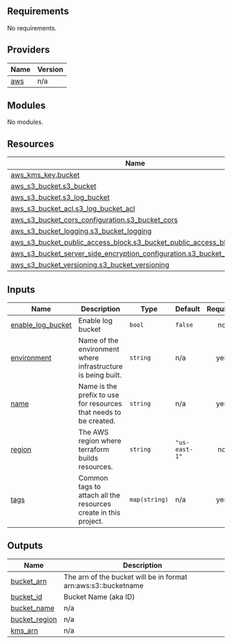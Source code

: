 <!-- BEGIN_TF_DOCS -->
## Requirements

No requirements.

## Providers

| Name | Version |
|------|---------|
| <a name="provider_aws"></a> [aws](#provider\_aws) | n/a |

## Modules

No modules.

## Resources

| Name | Type |
|------|------|
| [aws_kms_key.bucket](https://registry.terraform.io/providers/hashicorp/aws/latest/docs/resources/kms_key) | resource |
| [aws_s3_bucket.s3_bucket](https://registry.terraform.io/providers/hashicorp/aws/latest/docs/resources/s3_bucket) | resource |
| [aws_s3_bucket.s3_log_bucket](https://registry.terraform.io/providers/hashicorp/aws/latest/docs/resources/s3_bucket) | resource |
| [aws_s3_bucket_acl.s3_log_bucket_acl](https://registry.terraform.io/providers/hashicorp/aws/latest/docs/resources/s3_bucket_acl) | resource |
| [aws_s3_bucket_cors_configuration.s3_bucket_cors](https://registry.terraform.io/providers/hashicorp/aws/latest/docs/resources/s3_bucket_cors_configuration) | resource |
| [aws_s3_bucket_logging.s3_bucket_logging](https://registry.terraform.io/providers/hashicorp/aws/latest/docs/resources/s3_bucket_logging) | resource |
| [aws_s3_bucket_public_access_block.s3_bucket_public_access_block](https://registry.terraform.io/providers/hashicorp/aws/latest/docs/resources/s3_bucket_public_access_block) | resource |
| [aws_s3_bucket_server_side_encryption_configuration.s3_bucket_encryption](https://registry.terraform.io/providers/hashicorp/aws/latest/docs/resources/s3_bucket_server_side_encryption_configuration) | resource |
| [aws_s3_bucket_versioning.s3_bucket_versioning](https://registry.terraform.io/providers/hashicorp/aws/latest/docs/resources/s3_bucket_versioning) | resource |

## Inputs

| Name | Description | Type | Default | Required |
|------|-------------|------|---------|:--------:|
| <a name="input_enable_log_bucket"></a> [enable\_log\_bucket](#input\_enable\_log\_bucket) | Enable log bucket | `bool` | `false` | no |
| <a name="input_environment"></a> [environment](#input\_environment) | Name of the environment where infrastructure is being built. | `string` | n/a | yes |
| <a name="input_name"></a> [name](#input\_name) | Name is the prefix to use for resources that needs to be created. | `string` | n/a | yes |
| <a name="input_region"></a> [region](#input\_region) | The AWS region where terraform builds resources. | `string` | `"us-east-1"` | no |
| <a name="input_tags"></a> [tags](#input\_tags) | Common tags to attach all the resources create in this project. | `map(string)` | n/a | yes |

## Outputs

| Name | Description |
|------|-------------|
| <a name="output_bucket_arn"></a> [bucket\_arn](#output\_bucket\_arn) | The arn of the bucket will be in format arn:aws:s3::bucketname |
| <a name="output_bucket_id"></a> [bucket\_id](#output\_bucket\_id) | Bucket Name (aka ID) |
| <a name="output_bucket_name"></a> [bucket\_name](#output\_bucket\_name) | n/a |
| <a name="output_bucket_region"></a> [bucket\_region](#output\_bucket\_region) | n/a |
| <a name="output_kms_arn"></a> [kms\_arn](#output\_kms\_arn) | n/a |
<!-- END_TF_DOCS -->